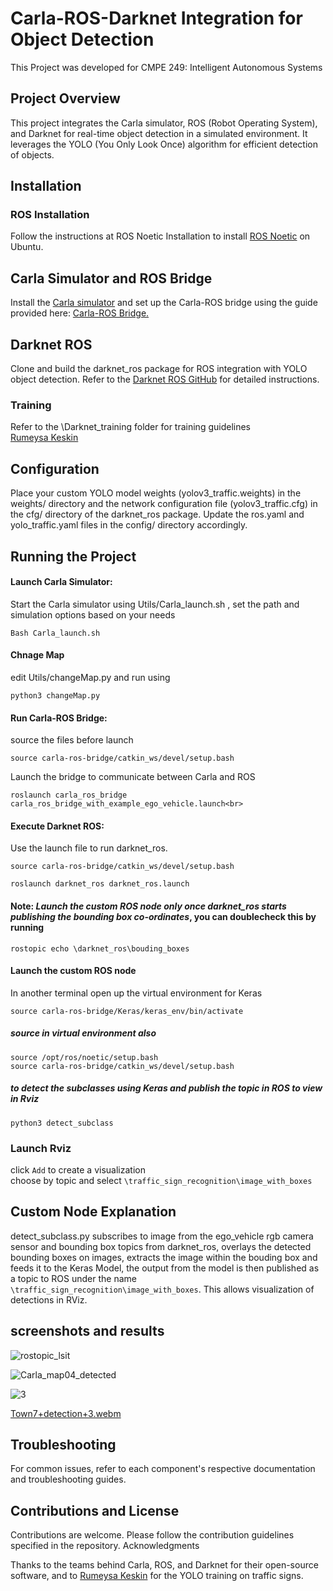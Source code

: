 # Carla-ROS-Darknet Integration for Object Detection

This Project was developed for CMPE 249: Intelligent Autonomous Systems 

## Project Overview

This project integrates the Carla simulator, ROS (Robot Operating System), and Darknet for real-time object detection in a simulated environment. It leverages the YOLO (You Only Look Once) algorithm for efficient detection of objects.

## Installation
### ROS Installation

Follow the instructions at ROS Noetic Installation to install [ROS Noetic](http://wiki.ros.org/noetic/Installation/Ubuntu) on Ubuntu.

## Carla Simulator and ROS Bridge

Install the [Carla simulator](https://carla.org/)  and set up the Carla-ROS bridge using the guide provided here: [Carla-ROS Bridge.](https://carla.readthedocs.io/projects/ros-bridge/en/latest/)

## Darknet ROS

Clone and build the darknet_ros package for ROS integration with YOLO object detection. Refer to the [Darknet ROS GitHub](https://github.com/leggedrobotics/darknet_ros) for detailed instructions.

### Training
Refer to the \Darknet_training folder for training guidelines<br>
[Rumeysa Keskin](https://github.com/Rumeysakeskin/YOLO-Darknet-Video-and-Image-Detection-Traffic-Signs)


## Configuration

Place your custom YOLO model weights (yolov3_traffic.weights) in the weights/ directory and the network configuration file (yolov3_traffic.cfg) in the cfg/ directory of the darknet_ros package. Update the ros.yaml and yolo_traffic.yaml files in the config/ directory accordingly.

## Running the Project

#### Launch Carla Simulator: 
Start the Carla simulator using Utils/Carla_launch.sh , set the path and simulation options based on your needs<br>
```
Bash Carla_launch.sh
```

#### Chnage Map
edit Utils/changeMap.py and run using<br> 
```
python3 changeMap.py
```

#### Run Carla-ROS Bridge:<br>
 source the files before launch
```
source carla-ros-bridge/catkin_ws/devel/setup.bash 
```
 Launch the bridge to communicate between Carla and ROS
```
roslaunch carla_ros_bridge carla_ros_bridge_with_example_ego_vehicle.launch<br>
```
#### Execute Darknet ROS: 
Use the launch file to run darknet_ros.<br>
```
source carla-ros-bridge/catkin_ws/devel/setup.bash 
```
```
roslaunch darknet_ros darknet_ros.launch
```
#### Note: ***Launch the custom ROS node only once darknet_ros starts publishing the bounding box co-ordinates***, you can doublecheck this by running 
```
rostopic echo \darknet_ros\bouding_boxes
```

#### Launch the custom ROS node
In another terminal open up the virtual environment for Keras
```
source carla-ros-bridge/Keras/keras_env/bin/activate
```
##### source in virtual environment also
```
source /opt/ros/noetic/setup.bash
source carla-ros-bridge/catkin_ws/devel/setup.bash 
```
#####  to detect the subclasses using Keras and publish the topic in ROS to view in Rviz
```
python3 detect_subclass
```

### Launch Rviz
click `Add` to create a visualization<br>
choose by topic and select `\traffic_sign_recognition\image_with_boxes`


## Custom Node Explanation

detect_subclass.py subscribes to image from the ego_vehicle rgb camera sensor and bounding box topics from darknet_ros, overlays the detected bounding boxes on images, extracts the image within the bouding box and feeds it to the Keras Model, the output from the model is then published as a topic to ROS under the name `\traffic_sign_recognition\image_with_boxes`. This allows visualization of detections in RViz.

## screenshots and results


![rostopic_lsit](https://github.com/KJhari/carla-ros-bridge/assets/44090664/20594837-8d99-42c8-a529-f406425e895f)

![Carla_map04_detected](https://github.com/KJhari/carla-ros-bridge/assets/44090664/f69b9b8c-2b1b-4fe4-a6f3-269a413afa82)

![3](https://github.com/KJhari/carla-ros-bridge/assets/44090664/8aaa3ec7-0406-425e-b214-8ffa8aca1eea)

[Town7+detection+3.webm](https://github.com/KJhari/carla-ros-bridge/assets/44090664/2d445b7a-cce0-4d10-b3e3-2e658a616b53)

## Troubleshooting

For common issues, refer to each component's respective documentation and troubleshooting guides.

## Contributions and License

Contributions are welcome. Please follow the contribution guidelines specified in the repository.
Acknowledgments

Thanks to the teams behind Carla, ROS, and Darknet for their open-source software, and to [Rumeysa Keskin](https://github.com/Rumeysakeskin/YOLO-Darknet-Video-and-Image-Detection-Traffic-Signs) for the YOLO training on traffic signs.

